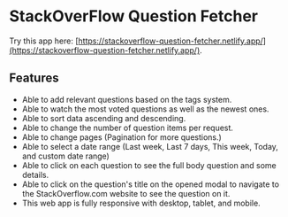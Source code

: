 # StackOverFlow Question Fetcher

Try this app here: [https://stackoverflow-question-fetcher.netlify.app/](https://stackoverflow-question-fetcher.netlify.app/).

## Features

- Able to add relevant questions based on the tags system.
- Able to watch the most voted questions as well as the newest ones.
- Able to sort data ascending and descending.
- Able to change the number of question items per request.
- Able to change pages (Pagination for more questions.)
- Able to select a date range (Last week, Last 7 days, This week, Today, and custom date range)
- Able to click on each question to see the full body question and some details.
- Able to click on the question's title on the opened modal to navigate to the StackOverflow.com website to see the question on it.
- This web app is fully responsive with desktop, tablet, and mobile.
